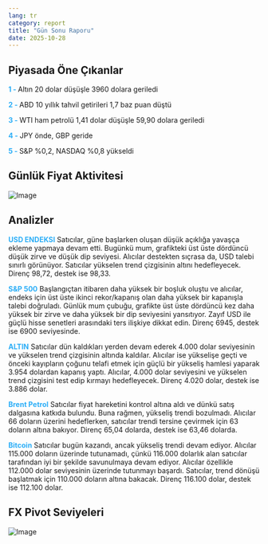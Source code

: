 ```yaml
---
lang: tr
category: report
title: "Gün Sonu Raporu"
date: 2025-10-28
---
```



<h2>Piyasada Öne Çıkanlar</h2>
<strong style="color: #2caef7;">1 - </strong> Altın 20 dolar düşüşle 3960 dolara geriledi

<strong style="color: #2caef7;">2 - </strong> ABD 10 yıllık tahvil getirileri 1,7 baz puan düştü


<strong style="color: #2caef7;">3 - </strong> WTI ham petrolü 1,41 dolar düşüşle 59,90 dolara geriledi

<strong style="color: #2caef7;">4 - </strong> JPY önde, GBP geride

<strong style="color: #2caef7;">5 - </strong> S&P %0,2, NASDAQ %0,8 yükseldi



<h2>Günlük Fiyat Aktivitesi</h2>
<img src="https://markleighedu.github.io/img/Oct-2025/28-Oct-2025/price.jpg" alt="Image"/>

<h2>Analizler</h2>
<strong style="color: #2caef7;">USD ENDEKSI</strong> Satıcılar, güne başlarken oluşan düşük açıklığa yavaşça ekleme yapmaya devam etti. Bugünkü mum, grafikteki üst üste dördüncü düşük zirve ve düşük dip seviyesi. Alıcılar destekten sıçrasa da, USD talebi sınırlı görünüyor. Satıcılar yükselen trend çizgisinin altını hedefleyecek. Direnç 98,72, destek ise 98,33.

<strong style="color: #2caef7;">S&P 500</strong> Başlangıçtan itibaren daha yüksek bir boşluk oluştu ve alıcılar, endeks için üst üste ikinci rekor/kapanış olan daha yüksek bir kapanışla talebi doğruladı. Günlük mum çubuğu, grafikte üst üste dördüncü kez daha yüksek bir zirve ve daha yüksek bir dip seviyesini yansıtıyor. Zayıf USD ile güçlü hisse senetleri arasındaki ters ilişkiye dikkat edin. Direnç 6945, destek ise 6900 seviyesinde.

<strong style="color: #2caef7;">ALTIN</strong> Satıcılar dün kaldıkları yerden devam ederek 4.000 dolar seviyesinin ve yükselen trend çizgisinin altında kaldılar. Alıcılar ise yükselişe geçti ve önceki kayıpların çoğunu telafi etmek için güçlü bir yükseliş hamlesi yaparak 3.954 dolardan kapanış yaptı. Alıcılar, 4.000 dolar seviyesini ve yükselen trend çizgisini test edip kırmayı hedefleyecek. Direnç 4.020 dolar, destek ise 3.886 dolar.

<strong style="color: #2caef7;">Brent Petrol</strong> Satıcılar fiyat hareketini kontrol altına aldı ve dünkü satış dalgasına katkıda bulundu. Buna rağmen, yükseliş trendi bozulmadı. Alıcılar 66 doların üzerini hedeflerken, satıcılar trendi tersine çevirmek için 63 doların altına bakıyor. Direnç 65,04 dolarda, destek ise 63,46 dolarda.

<strong style="color: #2caef7;">Bitcoin</strong> Satıcılar bugün kazandı, ancak yükseliş trendi devam ediyor. Alıcılar 115.000 doların üzerinde tutunamadı, çünkü 116.000 dolarlık alan satıcılar tarafından iyi bir şekilde savunulmaya devam ediyor. Alıcılar özellikle 112.000 dolar seviyesinin üzerinde tutunmayı başardı. Satıcılar, trend dönüşü başlatmak için 110.000 doların altına bakacak. Direnç 116.100 dolar, destek ise 112.100 dolar.



<h2>FX Pivot Seviyeleri</h2>
<img src="https://markleighedu.github.io/img/Oct-2025/28-Oct-2025/pivot.jpg" alt="Image"/>